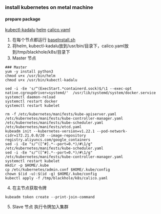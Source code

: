 ### install kubernetes on metal machine

#### prepare package

[kubectl-kadalu](resources/install/kubectl-kadalu)
[helm](resources/install/helm)
[calico.yaml](resources/install/calico.yaml.md)

1. 在每个节点都运行 [baseInstall.sh](resources/install/baseInstall.sh)
2. 将helm, kubectl-kadalu放到/usr/bin/目录下，calico.yaml放到/tmp/blackhole/k8s/目录下
3. Master 节点
```
### Master
yum -y install python3
chmod u+x /usr/bin/helm
chmod u+x /usr/bin/kubectl-kadalu

sed -i -Ee 's/^(ExecStart.*containerd.sock)$/\1 --exec-opt native.cgroupdriver=systemd/'  /usr/lib/systemd/system/docker.service
systemctl daemon-reload
systemctl restart docker
systemctl restart kubelet

rm -f /etc/kubernetes/manifests/kube-apiserver.yaml /etc/kubernetes/manifests/kube-controller-manager.yaml /etc/kubernetes/manifests/kube-scheduler.yaml  /etc/kubernetes/manifests/etcd.yaml
kubeadm init --kubernetes-version=v1.22.1 --pod-network-cidr=172.21.0.0/20 --image-repository registry.aliyuncs.com/google_containers
sed -i -Ee "s/^([^#].*--port=0.*)/#\1/g" /etc/kubernetes/manifests/kube-scheduler.yaml
sed -i -Ee "s/^([^#].*--port=0.*)/#\1/g" /etc/kubernetes/manifests/kube-controller-manager.yaml
systemctl restart kubelet
mkdir -p $HOME/.kube
cp /etc/kubernetes/admin.conf $HOME/.kube/config
chown $(id -u):$(id -g) $HOME/.kube/config
kubectl apply -f /tmp/blackhole/k8s/calico.yaml
```
4. 在主节点获取令牌
```
kubeadm token create --print-join-command
```
5. Slave 节点 执行令牌加入集群